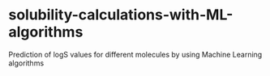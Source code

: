 # solubility-calculations-with-ML-algorithms
Prediction of logS values for different molecules by using Machine Learning algorithms
